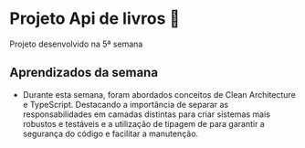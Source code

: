 
# Projeto Api de livros 📖 

Projeto desenvolvido na 5ª semana 



## Aprendizados da semana

 - Durante esta semana, foram abordados conceitos de Clean Architecture e TypeScript. Destacando a importância de separar as responsabilidades em camadas distintas para criar sistemas mais robustos e testáveis e a utilização de tipagem de para garantir a segurança do código e facilitar a manutenção.

